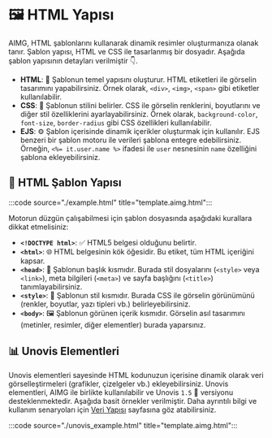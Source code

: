 # 🖼️ HTML Yapısı
AIMG, HTML şablonlarını kullanarak dinamik resimler oluşturmanıza olanak tanır. Şablon yapısı, HTML ve CSS ile tasarlanmış bir dosyadır. Aşağıda şablon yapısının detayları verilmiştir 👇.

- **HTML**: 📃 Şablonun temel yapısını oluşturur. HTML etiketleri ile görselin tasarımını yapabilirsiniz. Örnek olarak, `<div>`, `<img>`, `<span>` gibi etiketler kullanılabilir.
- **CSS**: 🎨 Şablonun stilini belirler. CSS ile görselin renklerini, boyutlarını ve diğer stil özelliklerini ayarlayabilirsiniz. Örnek olarak, `background-color`, `font-size`, `border-radius` gibi CSS özellikleri kullanılabilir.
- **EJS**: ⚙️ Şablon içerisinde dinamik içerikler oluşturmak için kullanılır. EJS benzeri bir şablon motoru ile verileri şablona entegre edebilirsiniz. Örneğin, `<%= it.user.name %>` ifadesi ile `user` nesnesinin `name` özelliğini şablona ekleyebilirsiniz.

## 📄 HTML Şablon Yapısı
:::code source="./example.html" title="template.aimg.html":::

Motorun düzgün çalışabilmesi için şablon dosyasında aşağıdaki kurallara dikkat etmelisiniz:
- **`<!DOCTYPE html>`**: ✅ HTML5 belgesi olduğunu belirtir.
- **`<html>`**: 🌐 HTML belgesinin kök öğesidir. Bu etiket, tüm HTML içeriğini kapsar.
- **`<head>`**: 🧠 Şablonun başlık kısmıdır. Burada stil dosyalarını (`<style>` veya `<link>`), meta bilgileri (`<meta>`) ve sayfa başlığını (`<title>`) tanımlayabilirsiniz.
- **`<style>`**: 🎨 Şablonun stil kısmıdır. Burada CSS ile görselin görünümünü (renkler, boyutlar, yazı tipleri vb.) belirleyebilirsiniz.
- **`<body>`**: 🖼️ Şablonun görünen içerik kısmıdır. Görselin asıl tasarımını (metinler, resimler, diğer elementler) burada yaparsınız.

## 📊 Unovis Elementleri
Unovis elementleri sayesinde HTML kodunuzun içerisine dinamik olarak veri görselleştirmeleri (grafikler, çizelgeler vb.) ekleyebilirsiniz. Unovis elementleri, AIMG ile birlikte kullanılabilir ve Unovis `1.5` 🔢 versiyonu desteklenmektedir. Aşağıda basit örnekler verilmiştir. Daha ayrıntılı bilgi ve kullanım senaryoları için [Veri Yapısı](../data) sayfasına göz atabilirsiniz.

:::code source="./unovis_example.html" title="template.aimg.html":::